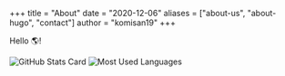 +++
title = "About"
date = "2020-12-06"
aliases = ["about-us", "about-hugo", "contact"]
author = "komisan19"
+++

Hello 🌎!

![GitHub Stats Card](https://github-readme-stats.vercel.app/api?username=komisan19&show_icons=true&count_private=true)
![Most Used Languages](https://github-readme-stats.vercel.app/api/top-langs/?username=komisan19)
